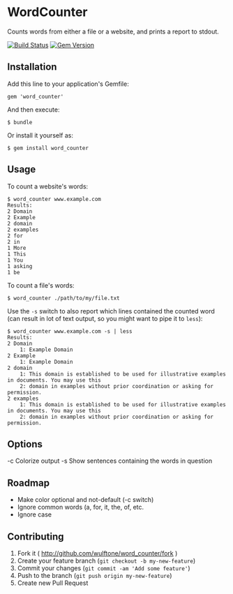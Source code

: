# WordCounter

Counts words from either a file or a website, and prints a report to stdout.

[![Build Status](https://api.travis-ci.org/wulftone/word_counter.svg?branch=master)](http://travis-ci.org/wulftone/word_counter)
[![Gem Version](https://badge.fury.io/rb/word_counter.svg)](http://badge.fury.io/rb/word_counter)

## Installation

Add this line to your application's Gemfile:

    gem 'word_counter'

And then execute:

    $ bundle

Or install it yourself as:

    $ gem install word_counter

## Usage

To count a website's words:

    $ word_counter www.example.com
    Results:
    2 Domain
    2 Example
    2 domain
    2 examples
    2 for
    2 in
    1 More
    1 This
    1 You
    1 asking
    1 be

To count a file's words:

    $ word_counter ./path/to/my/file.txt

Use the `-s` switch to also report which lines contained the counted word (can result in lot of text output, so you might want to pipe it to `less`):

    $ word_counter www.example.com -s | less
    Results:
    2 Domain
        1: Example Domain
    2 Example
        1: Example Domain
    2 domain
        1: This domain is established to be used for illustrative examples in documents. You may use this
        2: domain in examples without prior coordination or asking for permission.
    2 examples
        1: This domain is established to be used for illustrative examples in documents. You may use this
        2: domain in examples without prior coordination or asking for permission.

## Options

  -c Colorize output
  -s Show sentences containing the words in question

## Roadmap

- Make color optional and not-default (-c switch)
- Ignore common words (a, for, it, the, of, etc.
- Ignore case

## Contributing

1. Fork it ( http://github.com/wulftone/word_counter/fork )
2. Create your feature branch (`git checkout -b my-new-feature`)
3. Commit your changes (`git commit -am 'Add some feature'`)
4. Push to the branch (`git push origin my-new-feature`)
5. Create new Pull Request
